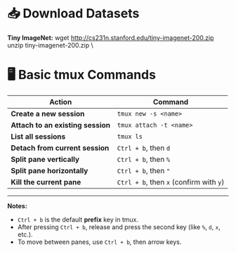# 📥 Download Datasets

**Tiny ImageNet:**
wget http://cs231n.stanford.edu/tiny-imagenet-200.zip \
unzip tiny-imagenet-200.zip \

# 🖥️ Basic tmux Commands

| Action | Command |
|-------|---------|
| **Create a new session** | `tmux new -s <name>` |
| **Attach to an existing session** | `tmux attach -t <name>` |
| **List all sessions** | `tmux ls` |
| **Detach from current session** | `Ctrl + b`, then `d` |
| **Split pane vertically** | `Ctrl + b`, then `%` |
| **Split pane horizontally** | `Ctrl + b`, then `"` |
| **Kill the current pane** | `Ctrl + b`, then `x` (confirm with `y`) |

---

**Notes:**
- `Ctrl + b` is the default **prefix** key in tmux.  
- After pressing `Ctrl + b`, release and press the second key (like `%`, `d`, `x`, etc.).  
- To move between panes, use `Ctrl + b`, then arrow keys.